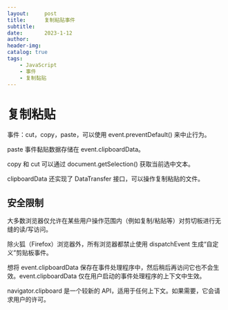 ```yaml
---
layout:     post
title:      复制粘贴事件
subtitle:   
date:       2023-1-12
author:     
header-img: 
catalog: true
tags:
    - JavaScript
    - 事件
    - 复制黏贴
---
```

# 复制粘贴
事件：cut，copy，paste，可以使用 event.preventDefault() 来中止行为。

paste 事件黏贴数据存储在 event.clipboardData。

copy 和 cut 可以通过 document.getSelection() 获取当前选中文本。

clipboardData 还实现了 DataTransfer 接口，可以操作复制粘贴的文件。
## 安全限制
大多数浏览器仅允许在某些用户操作范围内（例如复制/粘贴等）对剪切板进行无缝的读/写访问。

除火狐（Firefox）浏览器外，所有浏览器都禁止使用 dispatchEvent 生成“自定义”剪贴板事件。

想将 event.clipboardData 保存在事件处理程序中，然后稍后再访问它也不会生效。event.clipboardData 仅在用户启动的事件处理程序的上下文中生效。

navigator.clipboard 是一个较新的 API，适用于任何上下文。如果需要，它会请求用户的许可。